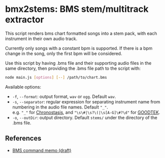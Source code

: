 # bmx2stems: BMS stem/multitrack extractor
This script renders bms chart formatted songs into a stem pack, with each instrument in their own audio track.

Currently only songs with a constant bpm is supported. If there is a bpm change in the song, only the first bpm will be considered.

Use this script by having .bms file and their supporting audio files in the same directory,
then providing the .bms file path to the script with:
```sh
node main.js [options] [--] /path/to/chart.bms
```

Available options:
* `-f`, `--format`: output format, `wav` or `ogg`. Default `wav`.
* `-s`, `--separator`: regular expression for separating instrument name from numbering in the audio file names. Default `"_"`. <br />
  e.g.  `"_"` for [Chronostasis](https://manbow.nothing.sh/event/event.cgi?action=More_def&num=252&event=110), 
  and `"\s\#|\s?\(|\s[A-G]\#?\d"` for [GOODTEK](https://manbow.nothing.sh/event/event.cgi?action=More_def&num=83&event=104).
* `-o`, `--outDir`: output directory. Default `stems/` under the directory of the .bms file.

## References
* [BMS command memo (draft)](https://hitkey.nekokan.dyndns.info/cmds.htm)